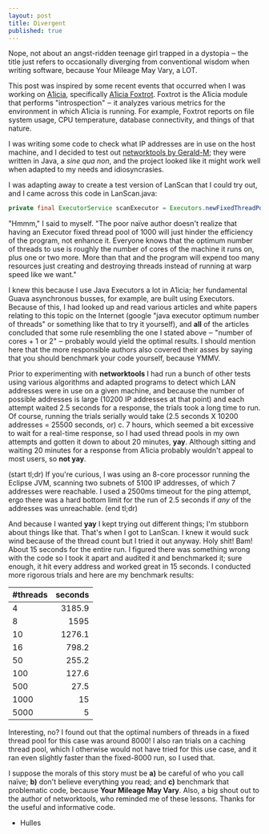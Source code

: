 ```yaml
---
layout: post
title: Divergent
published: true
---
```


Nope, not about an angst-ridden teenage girl trapped in a dystopia ‒ the title just refers to occasionally diverging from conventional wisdom when writing software, because Your Mileage May Vary, a LOT.

This post was inspired by some recent events that occurred when I was working on [A1icia](https://github.com/markhull/A1icia "A1icia GitHub link"), specifically [A1icia Foxtrot](https://github.com/markhull/A1icia/tree/master/A1icia%20Foxtrot/src/com/hulles/a1icia/foxtrot "A1icia Foxtrot GitHub link"). Foxtrot is the A1icia module that performs "introspection" ‒ it analyzes various metrics for the environment in which A1icia is running. For example, Foxtrot reports on file system usage, CPU temperature, database connectivity, and things of that nature.

I was writing some code to check what IP addresses are in use on the host machine, and I decided to test out [networktools by Gerald-M](https://github.com/Gerald-M/networktools "networktools link"); they were written in Java, a *sine qua non*, and the project looked like it might work well when adapted to my needs and idiosyncrasies.

I was adapting away to create a test version of LanScan that I could try out, and I came across this code in LanScan.java:

```java
private final ExecutorService scanExecutor = Executors.newFixedThreadPool(1000);
```

"Hmmm," I said to myself. "The poor naïve author doesn't realize that having an Executor fixed thread pool of 1000 will just hinder the efficiency of the program, not enhance it. Everyone knows that the optimum number of threads to use is roughly the number of cores of the machine it runs on, plus one or two more. More than that and the program will expend too many resources just creating and destroying threads instead of running at warp speed like we want." 

I knew this because I use Java Executors a lot in A1icia; her fundamental Guava asynchronous busses, for example, are built using Executors. Because of this, I had looked up and read various articles and white papers relating to this topic on the Internet (google "java executor optimum number of threads" or something like that to try it yourself), and **all** of the articles concluded that some rule resembling the one I stated above ‒ "number of cores + 1 or 2" ‒ probably would yield the optimal results. I should mention here that the more responsible authors also covered their asses by saying that you should benchmark your code yourself, because YMMV.

Prior to experimenting with **networktools** I had run a bunch of other tests using various algorithms and adapted programs to detect which LAN addresses were in use on a given machine, and because the number of possible addresses is large (10200 IP addresses at that point) and each attempt waited 2.5 seconds for a response, the trials took a long time to run. Of course, running the trials serially would take (2.5 seconds X 10200 addresses = 25500 seconds, or) c. 7 hours, which seemed a bit excessive to wait for a real-time response, so I had used thread pools in my own attempts and gotten it down to about 20 minutes, **yay**. Although sitting and waiting 20 minutes for a response from A1icia probably wouldn't appeal to most users, so **not yay**.

(start tl;dr)
If you're curious, I was using an 8-core processor running the Eclipse JVM, scanning two subnets of 5100 IP addresses, of which 7 addresses were reachable. I used a 2500ms timeout for the ping attempt, ergo there was a hard bottom limit for the run of 2.5 seconds if *any* of the addresses was unreachable.
(end tl;dr)

And because I wanted **yay** I kept trying out different things; I'm stubborn about things like that. That's when I got to LanScan. I knew it would suck wind because of the thread count but I tried it out anyway. Holy shit! Bam! About 15 seconds for the entire run. I figured there was something wrong with the code so I took it apart and audited it and benchmarked it; sure enough, it hit every address and worked great in 15 seconds. I conducted more rigorous trials and here are my benchmark results:

|**#threads**|**seconds**|
|----------------|--------------:|
| 4 | 3185.9 |
| 8 | 1595 |
| 10 | 1276.1 |
| 16 | 798.2 |
| 50 | 255.2 |
| 100 | 127.6 |
| 500 | 27.5 |
| 1000 | 15 |
| 5000 | 5 |

Interesting, no? I found out that the optimal numbers of threads in a fixed thread pool for this case was around 8000!  I also ran trials on a caching thread pool, which I otherwise would not have tried for this use case, and it ran even slightly faster than the fixed-8000 run, so I used that.

I suppose the morals of this story must be **a)** be careful of who you call naïve; **b)** don't believe everything you read; and **c)** benchmark that problematic code, because **Your Mileage May Vary**. Also, a big shout out to the author of networktools, who reminded me of these lessons. Thanks for the useful and informative code.

- Hulles





